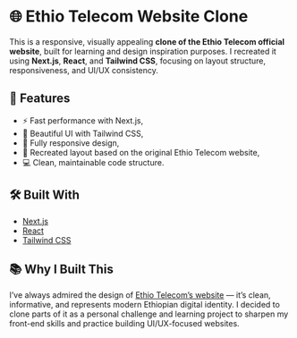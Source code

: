 # 🌐 Ethio Telecom Website Clone

This is a responsive, visually appealing **clone of the Ethio Telecom official website**, built for learning and design inspiration purposes. I recreated it using **Next.js**, **React**, and **Tailwind CSS**, focusing on layout structure, responsiveness, and UI/UX consistency.

## 🚀 Features

- ⚡ Fast performance with Next.js,
- 🎨 Beautiful UI with Tailwind CSS,
- 📱 Fully responsive design,
- 🔄 Recreated layout based on the original Ethio Telecom website,
- 💻 Clean, maintainable code structure.

## 🛠️ Built With

- [Next.js](https://nextjs.org/)
- [React](https://reactjs.org/)
- [Tailwind CSS](https://tailwindcss.com/)



## 📚 Why I Built This

I’ve always admired the design of [Ethio Telecom’s website](https://www.ethiotelecom.et/) — it’s clean, informative, and represents modern Ethiopian digital identity. I decided to clone parts of it as a personal challenge and learning project to sharpen my front-end skills and practice building UI/UX-focused websites.


